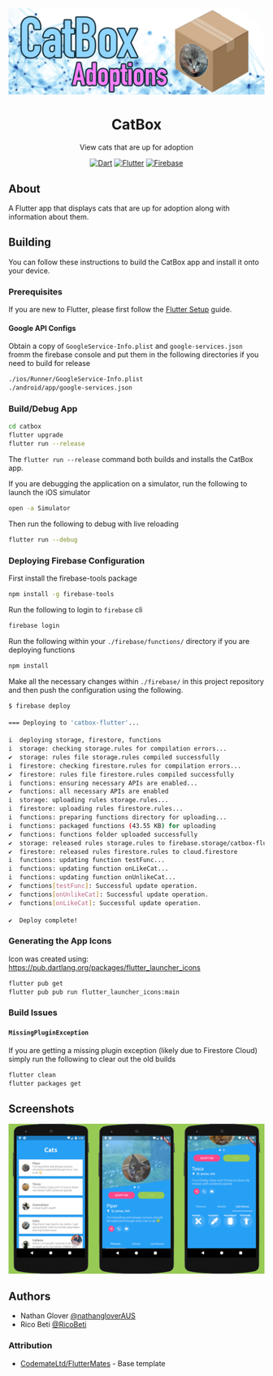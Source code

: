 ![CatBox Banner](/assets/project-banner.jpg)

<div align = "center">
    <h1>CatBox</h1>
    <p>View cats that are up for adoption</p>
    <a href="https://www.dartlang.org/" target="_blank"><img src="https://img.shields.io/badge/Dart-2.0.0-ff69b4.svg?longCache=true&style=for-the-badge" alt="Dart"></a>
    <a href="https://flutter.io/" target="_blank"><img src="https://img.shields.io/badge/Flutter-SDK-3BB9FF.svg?longCache=true&style=for-the-badge" alt="Flutter"></a>
    <a href="https://firebase.google.com/" target="_blank"><img src="https://img.shields.io/badge/Firebase-Cloud-orange.svg?longCache=true&style=for-the-badge" alt="Firebase"></a>
</div>

## About

A Flutter app that displays cats that are up for adoption along with information about them.

## Building

You can follow these instructions to build the CatBox app and install it onto your device.

### Prerequisites

If you are new to Flutter, please first follow the [Flutter Setup](https://flutter.io/setup/) guide.

#### Google API Configs

Obtain a copy of `GoogleService-Info.plist` and `google-services.json` fromm the firebase console and put them in the following directories if you need to build for release

```bash
./ios/Runner/GoogleService-Info.plist
./android/app/google-services.json
```

### Build/Debug App

```bash
cd catbox
flutter upgrade
flutter run --release
```

The `flutter run --release` command both builds and installs the CatBox app.

If you are debugging the application on a simulator, run the following to launch the iOS simulator

```bash
open -a Simulator
```

Then run the following to debug with live reloading

```bash
flutter run --debug
```

### Deploying Firebase Configuration

First install the firebase-tools package

```bash
npm install -g firebase-tools
```

Run the following to login to `firebase` cli

```bash
firebase login
```

Run the following within your `./firebase/functions/` directory if you are deploying functions

```bash
npm install
```

Make all the necessary changes within `./firebase/` in this project repository and then push the configuration using the following.


```bash
$ firebase deploy

=== Deploying to 'catbox-flutter'...

i  deploying storage, firestore, functions
i  storage: checking storage.rules for compilation errors...
✔  storage: rules file storage.rules compiled successfully
i  firestore: checking firestore.rules for compilation errors...
✔  firestore: rules file firestore.rules compiled successfully
i  functions: ensuring necessary APIs are enabled...
✔  functions: all necessary APIs are enabled
i  storage: uploading rules storage.rules...
i  firestore: uploading rules firestore.rules...
i  functions: preparing functions directory for uploading...
i  functions: packaged functions (43.55 KB) for uploading
✔  functions: functions folder uploaded successfully
✔  storage: released rules storage.rules to firebase.storage/catbox-flutter.appspot.com
✔  firestore: released rules firestore.rules to cloud.firestore
i  functions: updating function testFunc...
i  functions: updating function onLikeCat...
i  functions: updating function onUnlikeCat...
✔  functions[testFunc]: Successful update operation.
✔  functions[onUnlikeCat]: Successful update operation.
✔  functions[onLikeCat]: Successful update operation.

✔  Deploy complete!
```

### Generating the App Icons

Icon was created using: https://pub.dartlang.org/packages/flutter_launcher_icons

```bash
flutter pub get
flutter pub pub run flutter_launcher_icons:main
```

### Build Issues

#### `MissingPluginException`

If you are getting a missing plugin exception (likely due to Firestore Cloud) simply run the following to clear out the old builds

```bash
flutter clean
flutter packages get
```

## Screenshots

![CatBox App](/assets/project-dashboard.jpg)

## Authors

* Nathan Glover [@nathangloverAUS](https://twitter.com/nathangloverAUS)
* Rico Beti [@RicoBeti](https://twitter.com/RicoBeti)

### Attribution

* [CodemateLtd/FlutterMates](https://github.com/CodemateLtd/FlutterMates) - Base template